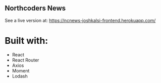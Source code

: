 ## Northcoders News

See a live version at: https://ncnews-joshkalsi-frontend.herokuapp.com/ 

# Built with:
* React
* React Router
* Axios
* Moment
* Lodash 
